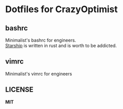 # Dotfiles for CrazyOptimist

## bashrc
Minimalist's bashrc for engineers.  
[Starship](https://github.com/starship/starship) is written in rust and is worth to be addicted.  

## vimrc
Minimalist's vimrc for engineers  

## LICENSE
**MIT**
